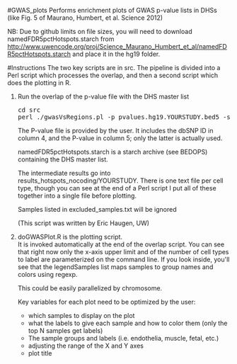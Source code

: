 #GWAS_plots
Performs enrichment plots of GWAS p-value lists in DHSs (like Fig. 5 of Maurano, Humbert, et al. Science 2012)<p>

NB: Due to github limits on file sizes, you will need to download namedFDR5pctHotspots.starch from http://www.uwencode.org/proj/Science_Maurano_Humbert_et_al/namedFDR5pctHotspots.starch and place it in the hg19 folder.<p>

#Instructions
The two key scripts are in src. The pipeline is divided into a Perl script which processes the overlap, and then a second script which does the plotting in R.<br>
<ol><li>Run the overlap of the p-value file with the DHS master list<br>
<pre>cd src
perl ./gwasVsRegions.pl -p pvalues.hg19.YOURSTUDY.bed5 -s ../hg19/namedFDR5pctHotspots.starch -r ../results_hotspots_nocoding</pre>

The P-value file is provided by the user. It includes the dbSNP ID in  column 4, and the P-value in column 5; only the latter is actually used.<p>

namedFDR5pctHotspots.starch is a starch archive (see BEDOPS) containing the DHS master list.<p>

The intermediate results go into results_hotspots_nocoding/YOURSTUDY. There is one text file per cell type, though you can see at the end of a Perl script I put all of these together into a single file before plotting.<p>

Samples listed in excluded_samples.txt will be ignored<p>

(This script was written by Eric Haugen, UW)<p>


<li>doGWASPlot.R is the plotting script.<br>
It is invoked automatically at the end of the overlap script. You can see that right now only the x-axis upper limit and of the number of cell types to label are parameterized on the command line. If you look inside, you'll see that the legendSamples list maps samples to group names and colors using regexp.<p>

This could be easily parallelized by chromosome.<p>

Key variables for each plot need to be optimized by the user:<br>
<ul><li> which samples to display on the plot
<li> what the labels to give each sample and how to color them (only the top N samples get labels)
<li>The sample groups and labels (i.e. endothelia, muscle, fetal, etc.)
<li>adjusting the range of the X and Y axes
<li>plot title
</ul>
</ol>
